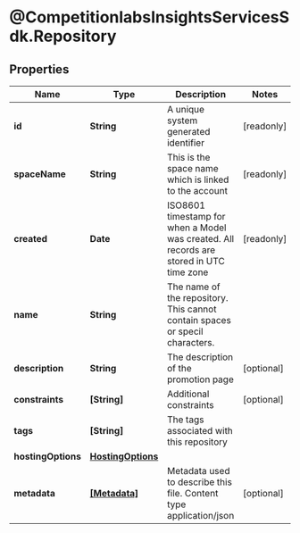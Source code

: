 # @CompetitionlabsInsightsServicesSdk.Repository

## Properties

Name | Type | Description | Notes
------------ | ------------- | ------------- | -------------
**id** | **String** | A unique system generated identifier | [readonly] 
**spaceName** | **String** | This is the space name which is linked to the account | [readonly] 
**created** | **Date** | ISO8601 timestamp for when a Model was created. All records are stored in UTC time zone | [readonly] 
**name** | **String** | The name of the repository. This cannot contain spaces or specil characters. | 
**description** | **String** | The description of the promotion page | [optional] 
**constraints** | **[String]** | Additional constraints | [optional] 
**tags** | **[String]** | The tags associated with this repository | 
**hostingOptions** | [**HostingOptions**](HostingOptions.md) |  | 
**metadata** | [**[Metadata]**](Metadata.md) | Metadata used to describe this file. Content type application/json | [optional] 



